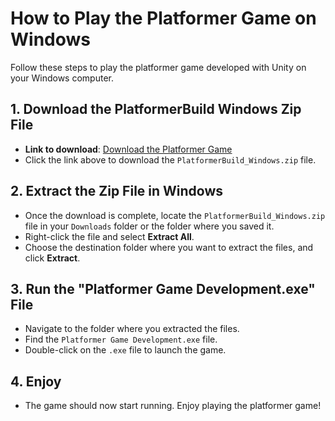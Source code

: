 # How to Play the Platformer Game on Windows

Follow these steps to play the platformer game developed with Unity on your Windows computer.

## 1. Download the PlatformerBuild Windows Zip File

- **Link to download**: [Download the Platformer Game](https://github.com/Pawanyy/Platformer-2D-Game/releases/download/1.0.0/PlatformerBuild.Windows.zip)  
- Click the link above to download the `PlatformerBuild_Windows.zip` file.

## 2. Extract the Zip File in Windows

- Once the download is complete, locate the `PlatformerBuild_Windows.zip` file in your `Downloads` folder or the folder where you saved it.
- Right-click the file and select **Extract All**.
- Choose the destination folder where you want to extract the files, and click **Extract**.

## 3. Run the "Platformer Game Development.exe" File

- Navigate to the folder where you extracted the files.
- Find the `Platformer Game Development.exe` file.
- Double-click on the `.exe` file to launch the game.

## 4. Enjoy

- The game should now start running. Enjoy playing the platformer game!
